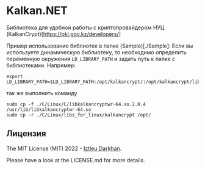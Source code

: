 Kalkan.NET 
==========

Библиотека для удобной работы с криптопровайдером НУЦ (KalkanCrypt)[https://pki.gov.kz/developers/]

Пример использование библиотек в папке (Sample)[./Sample]:
Если вы используете динамическую библиотеку, то необходимо определить переменную окружения
`LD_LIBRARY_PATH` и задать путь к папке с библиотеками. Например:
```
export LD_LIBRARY_PATH=$LD_LIBRARY_PATH:/opt/kalkancrypt/:/opt/kalkancrypt/lib/engines
```

так же выполнить команду
```
sudo cp -f ./C/Linux/C/libkalkancryptwr-64.so.2.0.4 /usr/lib/libkalkancryptwr-64.so
sudo cp -r ./C/Linux/libs_for_linux/kalkancrypt /opt/
```

## Лицензия

The MIT License (MIT) 2022 - [Iztleu Darkhan](https://github.com/iztleu).

Please have a look at the LICENSE.md for more details.

